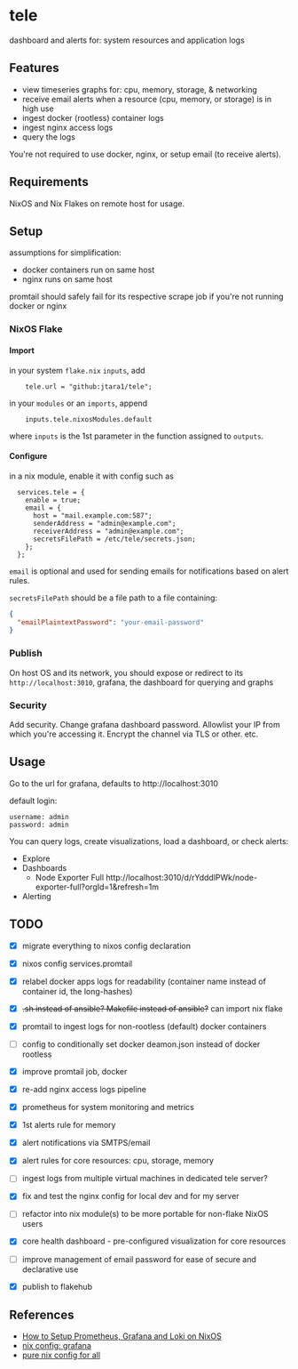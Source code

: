 # tele

dashboard and alerts for: system resources and application logs


## Features

- view timeseries graphs for: cpu, memory, storage, & networking
- receive email alerts when a resource (cpu, memory, or storage) is in high use
- ingest docker (rootless) container logs
- ingest nginx access logs
- query the logs

You're not required to use docker, nginx, or setup email (to receive alerts).


## Requirements

NixOS and Nix Flakes on remote host for usage. 


## Setup

assumptions for simplification:
- docker containers run on same host
- nginx runs on same host

promtail should safely fail for its respective scrape job if you're not running docker or nginx


### NixOS Flake

#### Import

in your system `flake.nix` `inputs`, add
```text
    tele.url = "github:jtara1/tele";
```

in your `modules` or an `imports`, append
```text
    inputs.tele.nixosModules.default
```
where `inputs` is the 1st parameter in the function assigned to `outputs`.

#### Configure

in a nix module, enable it with config such as
```text
  services.tele = {
    enable = true;
    email = {
      host = "mail.example.com:587";
      senderAddress = "admin@example.com";
      receiverAddress = "admin@example.com";
      secretsFilePath = /etc/tele/secrets.json;
    };
  };
```

`email` is optional and used for sending emails for notifications based on alert rules.

`secretsFilePath` should be a file path to a file containing:
```json
{
  "emailPlaintextPassword": "your-email-password"
}
```

### Publish

On host OS and its network, you should expose or redirect to its `http://localhost:3010`, 
grafana, the dashboard for querying and graphs

### Security

Add security. Change grafana dashboard password. Allowlist your IP from which you're accessing it. 
Encrypt the channel via TLS or other. etc.


## Usage

Go to the url for grafana, defaults to http://localhost:3010

default login:
```text
username: admin
password: admin
```

You can query logs, create visualizations, load a dashboard, or check alerts:
- Explore
- Dashboards
  - Node Exporter Full http://localhost:3010/d/rYdddlPWk/node-exporter-full?orgId=1&refresh=1m
- Alerting

## TODO

- [x] migrate everything to nixos config declaration
- [x] nixos config services.promtail
- [x] relabel docker apps logs for readability (container name instead of container id, the long-hashes)
- [x] ~~.sh instead of ansible? Makefile instead of ansible?~~ can import nix flake
- [x] promtail to ingest logs for non-rootless (default) docker containers
- [ ] config to conditionally set docker deamon.json instead of docker rootless
- [x] improve promtail job, docker
- [x] re-add nginx access logs pipeline
- [x] prometheus for system monitoring and metrics
- [x] 1st alerts rule for memory
- [x] alert notifications via SMTPS/email
- [x] alert rules for core resources: cpu, storage, memory
- [ ] ingest logs from multiple virtual machines in dedicated tele server?
- [x] fix and test the nginx config for local dev and for my server
- [ ] refactor into nix module(s) to be more portable for non-flake NixOS users
- [x] core health dashboard - pre-configured visualization for core resources
- [ ] improve management of email password for ease of secure and declarative use
- [x] publish to flakehub


## References

- [How to Setup Prometheus, Grafana and Loki on NixOS](https://xeiaso.net/blog/prometheus-grafana-loki-nixos-2020-11-20/)
- [nix config: grafana](https://discourse.nixos.org/t/how-to-use-exported-grafana-dashboard/27739/2?u=jtara1)
- [pure nix config for all](https://gist.github.com/rickhull/895b0cb38fdd537c1078a858cf15d63e)